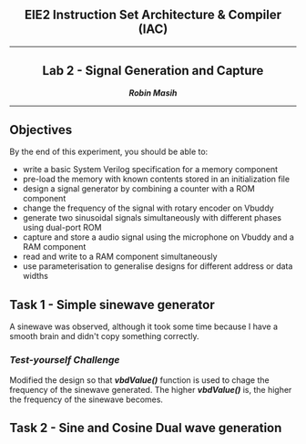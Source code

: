 <center>

## EIE2 Instruction Set Architecture & Compiler (IAC)

---
## Lab 2 - Signal Generation and Capture

**_Robin Masih_**

---

</center>

## Objectives
By the end of this experiment, you should be able to:
* write a basic System Verilog specification for a memory component
* pre-load the memory with known contents stored in an initialization file
* design a signal generator by combining a counter with a ROM component
* change the frequency of the signal with rotary encoder on Vbuddy
* generate two sinusoidal signals simultaneously with different phases using dual-port ROM
* capture and store a audio signal using the microphone on Vbuddy and a RAM component
* read and write to a RAM component simultaneously
* use parameterisation to generalise designs for different address or data widths

## Task 1 - Simple sinewave generator

A sinewave was observed, although it took some time because I have a smooth brain and didn't copy something correctly.

### _Test-yourself Challenge_ 

Modified the design so that **_vbdValue()_** function is used to chage the frequency of the sinewave generated. The higher **_vbdValue()_** is, the higher the frequency of the sinewave becomes.

## Task 2 - Sine and Cosine Dual wave generation
